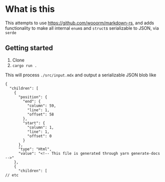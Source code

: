 # What is this

This attempts to use https://github.com/wooorm/markdown-rs, and
adds functionality to make all internal `enum`s and `struct`s 
serializable to JSON, via `serde`

## Getting started

1. Clone
1. `cargo run .`

This will process `./src/input.mdx` and output a serializable JSON blob like

```jsonc
{
  "children": [
    {
      "position": {
        "end": {
          "column": 59,
          "line": 1,
          "offset": 58
        },
        "start": {
          "column": 1,
          "line": 1,
          "offset": 0
        }
      },
      "type": "Html",
      "value": "<!-- This file is generated through yarn generate-docs -->"
    },
    {
      "children": [
// etc
```
